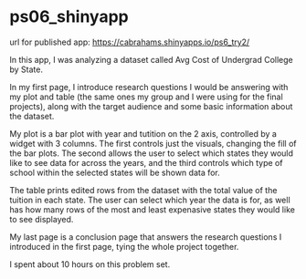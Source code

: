 # ps06_shinyapp

url for published app:  https://cabrahams.shinyapps.io/ps6_try2/

In this app, I was analyzing a dataset called Avg Cost of Undergrad College by State. 

In my first page, I introduce research questions I would be answering with my plot and 
table (the same ones my group and I were using for the final projects), along with the 
target audience and some basic information about the dataset. 

My plot is a bar plot with year and tutition on the 2 axis, controlled by a widget with 
3 columns. The first controls just the visuals, changing the fill of the bar plots. The 
second allows the user to select which states they would like to see data for across the 
years, and the third controls which type of school within the selected states will be 
shown data for. 

The table prints edited rows from the dataset with the total value of the tuition in each 
state. The user can select which year the data is for, as well has how many rows of the most 
and least expenasive states they would like to see displayed. 

My last page is a conclusion page that answers the research questions I introduced in the 
first page, tying the whole project together. 


I spent about 10 hours on this problem set. 
